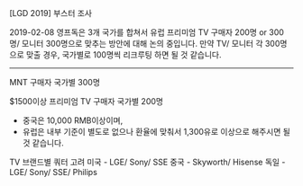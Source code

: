 [LGD 2019] 부스터 조사

2019-02-08
영프독은 3개 국가를 합쳐서 유럽 프리미엄 TV 구매자 200명 or 300명/ 모니터 300명으로 맞추는 방안에 대해 논의 중입니다. 
만약 TV/ 모니터 각 300명으로 맞출 경우, 국가별로 100명씩 리크루팅 하면 될 것 같습니다.



---------------------

MNT 구매자 국가별 300명

$1500이상 프리미엄 TV 구매자 국가별 200명
- 중국은 10,000 RMB이상이며,
- 유럽은 내부 기준이 별도로 없으나 환율에 맞춰서 1,300유로 이상으로 해주시면 될 것 같습니다.


TV 브랜드별 쿼터 고려
미국 - LGE/ Sony/ SSE
중국 - Skyworth/ Hisense
독일 - LGE/ Sony/ SSE/ Philips